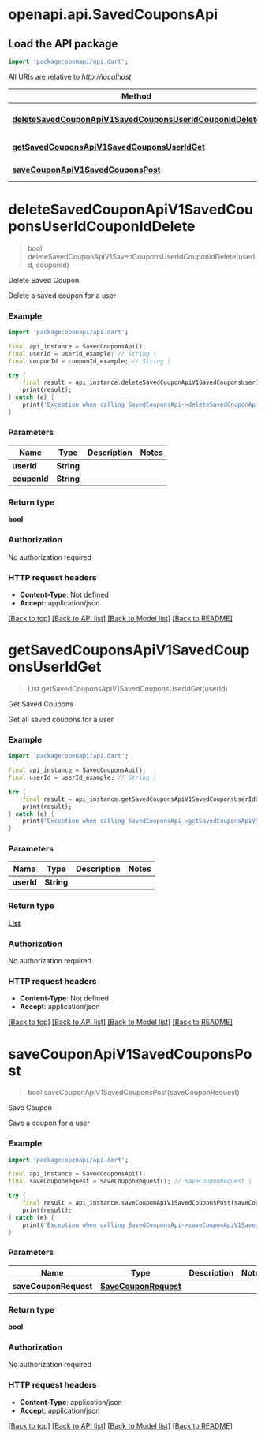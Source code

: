 # openapi.api.SavedCouponsApi

## Load the API package
```dart
import 'package:openapi/api.dart';
```

All URIs are relative to *http://localhost*

Method | HTTP request | Description
------------- | ------------- | -------------
[**deleteSavedCouponApiV1SavedCouponsUserIdCouponIdDelete**](SavedCouponsApi.md#deletesavedcouponapiv1savedcouponsuseridcouponiddelete) | **DELETE** /api/v1/saved_coupons/{user_id}/{coupon_id} | Delete Saved Coupon
[**getSavedCouponsApiV1SavedCouponsUserIdGet**](SavedCouponsApi.md#getsavedcouponsapiv1savedcouponsuseridget) | **GET** /api/v1/saved_coupons/{user_id} | Get Saved Coupons
[**saveCouponApiV1SavedCouponsPost**](SavedCouponsApi.md#savecouponapiv1savedcouponspost) | **POST** /api/v1/saved_coupons/ | Save Coupon


# **deleteSavedCouponApiV1SavedCouponsUserIdCouponIdDelete**
> bool deleteSavedCouponApiV1SavedCouponsUserIdCouponIdDelete(userId, couponId)

Delete Saved Coupon

Delete a saved coupon for a user

### Example
```dart
import 'package:openapi/api.dart';

final api_instance = SavedCouponsApi();
final userId = userId_example; // String | 
final couponId = couponId_example; // String | 

try {
    final result = api_instance.deleteSavedCouponApiV1SavedCouponsUserIdCouponIdDelete(userId, couponId);
    print(result);
} catch (e) {
    print('Exception when calling SavedCouponsApi->deleteSavedCouponApiV1SavedCouponsUserIdCouponIdDelete: $e\n');
}
```

### Parameters

Name | Type | Description  | Notes
------------- | ------------- | ------------- | -------------
 **userId** | **String**|  | 
 **couponId** | **String**|  | 

### Return type

**bool**

### Authorization

No authorization required

### HTTP request headers

 - **Content-Type**: Not defined
 - **Accept**: application/json

[[Back to top]](#) [[Back to API list]](../README.md#documentation-for-api-endpoints) [[Back to Model list]](../README.md#documentation-for-models) [[Back to README]](../README.md)

# **getSavedCouponsApiV1SavedCouponsUserIdGet**
> List<CouponModel> getSavedCouponsApiV1SavedCouponsUserIdGet(userId)

Get Saved Coupons

Get all saved coupons for a user

### Example
```dart
import 'package:openapi/api.dart';

final api_instance = SavedCouponsApi();
final userId = userId_example; // String | 

try {
    final result = api_instance.getSavedCouponsApiV1SavedCouponsUserIdGet(userId);
    print(result);
} catch (e) {
    print('Exception when calling SavedCouponsApi->getSavedCouponsApiV1SavedCouponsUserIdGet: $e\n');
}
```

### Parameters

Name | Type | Description  | Notes
------------- | ------------- | ------------- | -------------
 **userId** | **String**|  | 

### Return type

[**List<CouponModel>**](CouponModel.md)

### Authorization

No authorization required

### HTTP request headers

 - **Content-Type**: Not defined
 - **Accept**: application/json

[[Back to top]](#) [[Back to API list]](../README.md#documentation-for-api-endpoints) [[Back to Model list]](../README.md#documentation-for-models) [[Back to README]](../README.md)

# **saveCouponApiV1SavedCouponsPost**
> bool saveCouponApiV1SavedCouponsPost(saveCouponRequest)

Save Coupon

Save a coupon for a user

### Example
```dart
import 'package:openapi/api.dart';

final api_instance = SavedCouponsApi();
final saveCouponRequest = SaveCouponRequest(); // SaveCouponRequest | 

try {
    final result = api_instance.saveCouponApiV1SavedCouponsPost(saveCouponRequest);
    print(result);
} catch (e) {
    print('Exception when calling SavedCouponsApi->saveCouponApiV1SavedCouponsPost: $e\n');
}
```

### Parameters

Name | Type | Description  | Notes
------------- | ------------- | ------------- | -------------
 **saveCouponRequest** | [**SaveCouponRequest**](SaveCouponRequest.md)|  | 

### Return type

**bool**

### Authorization

No authorization required

### HTTP request headers

 - **Content-Type**: application/json
 - **Accept**: application/json

[[Back to top]](#) [[Back to API list]](../README.md#documentation-for-api-endpoints) [[Back to Model list]](../README.md#documentation-for-models) [[Back to README]](../README.md)

